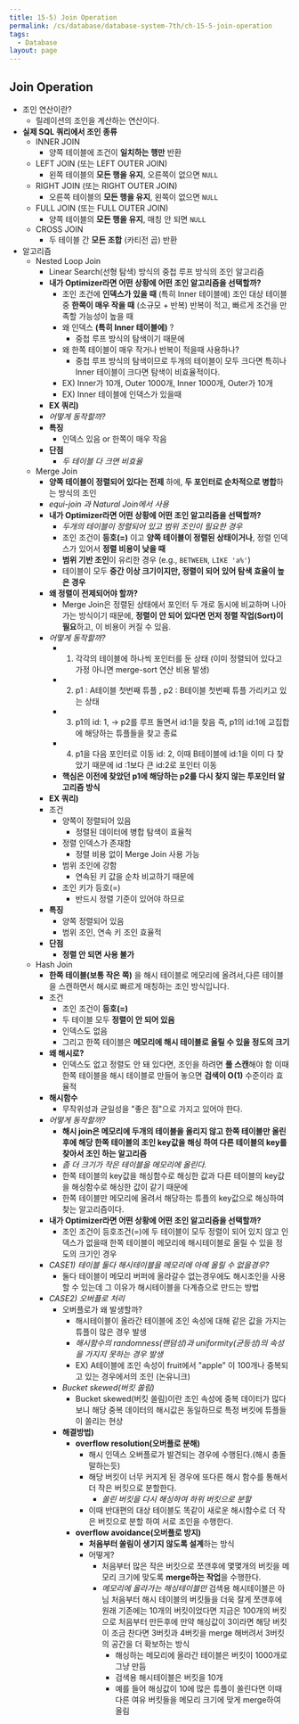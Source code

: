 ```yaml
---
title: 15-5) Join Operation
permalink: /cs/database/database-system-7th/ch-15-5-join-operation
tags:
  - Database
layout: page
---
```


## Join Operation


- 조인 연산이란?
	- 릴레이션의 조인을 계산하는 연산이다.
- **실제 SQL 쿼리에서 조인 종류**
	- INNER JOIN
		- 양쪽 테이블에 조건이 **일치하는 행만** 반환
	- LEFT JOIN (또는 LEFT OUTER JOIN)
		- 왼쪽 테이블의 **모든 행을 유지**, 오른쪽이 없으면 `NULL`
	- RIGHT JOIN (또는 RIGHT OUTER JOIN)
		- 오른쪽 테이블의 **모든 행을 유지**, 왼쪽이 없으면 `NULL` 
	- FULL JOIN (또는 FULL OUTER JOIN)
		- 양쪽 테이블의 **모든 행을 유지**, 매칭 안 되면 `NULL` 
	- CROSS JOIN
		- 두 테이블 간 **모든 조합** (카티전 곱) 반환
- 알고리즘
	- Nested Loop Join
		- Linear Search(선형 탐색) 방식의 중첩 루프 방식의 조인 알고리즘
		- **내가 Optimizer라면 어떤 상황에 어떤 조인 알고리즘을 선택할까?**
			- 조인 조건에 **인덱스가 있을 때** (특히 Inner 테이블에) 조인 대상 테이블 중 **한쪽이 매우 작을 때** (소규모 + 반복) 반복이 적고, 빠르게 조건을 만족할 가능성이 높을 때
			- 왜 인덱스 **(특히 Inner 테이블에)** ?
				- 중첩 루프 방식의 탐색이기 때문에
			- 왜 한쪽 테이블이 매우 작거나 반복이 적을때 사용하나?
				- 중첩 루프 방식의 탐색이므로 두개의 테이블이 모두 크다면 특히나 Inner 테이블이 크다면 탐색이 비효율적이다.
			- EX) Inner가 10개, Outer 1000개, Inner 1000개, Outer가 10개
			- EX) Inner 테이블에 인덱스가 있을때
		- **EX 쿼리)**
		- *어떻게 동작할까?* 
		- **특징** 
			- 인덱스 있음 or 한쪽이 매우 작음
		- **단점** 
			- *두 테이블 다 크면 비효율*
	- Merge Join
		- **양쪽 테이블이 정렬되어 있다는 전제** 하에, **두 포인터로 순차적으로 병합**하는 방식의 조인
		- *equi-join 과 Natural Join에서 사용* 
		- **내가 Optimizer라면 어떤 상황에 어떤 조인 알고리즘을 선택할까?**
			- *두개의 테이블이 정렬되어 있고 범위 조인이 필요한 경우* 
			- 조인 조건이 **등호(=)** 이고 **양쪽 테이블이 정렬된 상태이거나**, 정렬 인덱스가 있어서 **정렬 비용이 낮을 때** 
			- **범위 기반 조인**이 유리한 경우 (e.g., `BETWEEN`, `LIKE 'a%'`)
			- 테이블이 모두 **중간 이상 크기이지만, 정렬이 되어 있어 탐색 효율이 높은 경우** 
		- **왜 정렬이 전제되어야 할까?** 
			- Merge Join은 정렬된 상태에서 포인터 두 개로 동시에 비교하며 나아가는 방식이기 때문에, **정렬이 안 되어 있다면 먼저 정렬 작업(Sort)이 필요**하고, 이 비용이 커질 수 있음.
		- *어떻게 동작할까?* 
			- 1) 각각의 테이블에 하나씩 포인터를 둔 상태 (이미 정렬되어 있다고 가정 아니면 merge-sort 연산 비용 발생)
			- 2) p1 : A테이블 첫번째 튜플 , p2 : B테이블 첫번째 튜플 가리키고 있는 상태
			- 3) p1의 id: 1, -> p2를 루프 돌면서 id:1을 찾음 즉, p1의 id:1에 교집합에 해당하는 튜플들을 찾고 종료
			- 4) p1을 다음 포인터로 이동 id: 2, 이때 B테이블에 id:1을 이미 다 찾았기 때문에 id :1보다 큰 id:2로 포인터 이동
			- **핵심은 이전에 찾았던 p1에 해당하는 p2를 다시 찾지 않는 투포인터 알고리즘 방식** 
		- **EX 쿼리)**
		- 조건
			- 양쪽이 정렬되어 있음
				- 정렬된 데이터에 병합 탐색이 효율적
			- 정렬 인덱스가 존재함
				- 정렬 비용 없이 Merge Join 사용 가능
			- 범위 조인에 강함
				- 연속된 키 값을 순차 비교하기 때문에
			- 조인 키가 등호(=)
				- 반드시 정렬 기준이 있어야 하므로
		- **특징** 
			- 양쪽 정렬되어 있음
			- 범위 조인, 연속 키 조인 효율적
		- **단점**
			- **정렬 안 되면 사용 불가**
	- Hash Join
		- **한쪽 테이블(보통 작은 쪽)** 을 해시 테이블로 메모리에 올려서,다른 테이블을 스캔하면서 해시로 빠르게 매칭하는 조인 방식입니다.
		- 조건
			- 조인 조건이 **등호(=)** 
			- 두 테이블 모두 **정렬이 안 되어 있음**
			- 인덱스도 없음
			- 그리고 한쪽 테이블은 **메모리에 해시 테이블로 올릴 수 있을 정도의 크기** 
		- **왜 해시로?** 
			- 인덱스도 없고 정렬도 안 돼 있다면, 조인을 하려면 **풀 스캔**해야 함 이때 한쪽 테이블을 해시 테이블로 만들어 놓으면 **검색이 O(1)** 수준이라 효율적
		- **해시함수** 
			- 무작위성과 균일성을 "좋은 점"으로 가지고 있어야 한다.
		- *어떻게 동작할까?* 
			- **해시 join은 메모리에 두개의 테이블을 올리지 않고 한쪽 테이블만 올린 후에 해당 한쪽 테이블의 조인 key값을 해싱 하여 다른 테이블의 key를 찾아서 조인 하는 알고리즘** 
			- *좀 더 크기가 작은 테이블을 메모리에 올린다.* 
			- 한쪽 테이블의 key값을 해싱함수로 해싱한 값과 다른 테이블의 key값을 해싱함수로 해싱한 값이 같기 때문에
			- 한쪽 테이블만 메모리에 올려서 해당하는 튜플의 key값으로 해싱하여 찾는 알고리즘이다.
		- **내가 Optimizer라면 어떤 상황에 어떤 조인 알고리즘을 선택할까?**
			- 조인 조건이 등호조건(=)에 두 테이블이 모두 정렬이 되어 있지 않고 인덱스가 없을때 한쪽 테이블이 메모리에 해시테이블로 올릴 수 있을 정도의 크기인 경우
		- *CASE1) 테이블 둘다 해시테이블을 메모리에 아예 올릴 수 없을경우?* 
			- 둘다 테이블이 메모리 버퍼에 올라갈수 없는경우에도 해시조인을 사용할 수 있는데 그 이유가 해시테이블을 다계층으로 만드는 방법
		- *CASE2) 오버플로 처리* 
			- 오버플로가 왜 발생할까?
				- 해시테이블이 올라간 테이블에 조인 속성에 대해 같은 값을 가지는 튜플이 많은 경우 발생
				- *해시함수의 randomness(랜덤성)과 uniformity(균등성)의 속성을 가지지 못하는 경우 발생* 
				- EX) A테이블에 조인 속성이 fruit에서 "apple" 이 100개나 중복되고 있는 경우에서의 조인 (논유니크)
			- *Bucket skewed(버킷 쏠림)* 
				- Bucket skewed(버킷 쏠림)이란 조인 속성에 중복 데이터가 많다보니 해당 중복 데이터의 해시값은 동일하므로 특정 버킷에 튜플들이 쏠리는 현상
			- **해결방법)** 
				- **overflow resolution(오버플로 분해)** 
					- 해시 인덱스 오버플로가 발견되는 경우에 수행된다.(해시 충돌 말하는듯)
					- 해당 버킷이 너무 커지게 된 경우에 또다른 해시 함수를 통해서 더 작은 버킷으로 분할한다.
						- *쏠린 버킷을 다시 해싱하여 하위 버킷으로 분할* 
					- 이때 반대편의 대상 테이블도 똑같이 새로운 해시함수로 더 작은 버킷으로 분할 하여 서로 조인을 수행한다.
				- **overflow avoidance(오버플로 방지)** 
					- **처음부터 쏠림이 생기지 않도록 설계**하는 방식
					- 어떻게?
						- 처음부터 많은 작은 버킷으로 쪼갠후에 몇몇개의 버킷을 메모리 크기에 맞도록 **merge하는 작업**을 수행한다.
						- *메모리에 올라가는 해싱테이블만*  검색용 해시테이블은 아님 처음부터 해시 테이블의 버킷들을 더욱 잘게 쪼갠후에 원래 기존에는 10개의 버킷이었다면 지금은 100개의 버킷으로 처음부터 만든후에 만약 해싱값이 3이라면 해당 버킷이 조금 찬다면 3버킷과 4버킷을 merge 해버려서 3버킷의 공간을 더 확보하는 방식
							- 해싱하는 메모리에 올라간 테이블은 버킷이 1000개로 그냥 만듬
							- 검색용 해시테이블은 버킷을 10개
							- 예를 들어 해싱값이 10에 많은 튜플이 쏠린다면 이때 다른 여유 버킷들을 메모리 크기에 맞게 merge하여 올림
